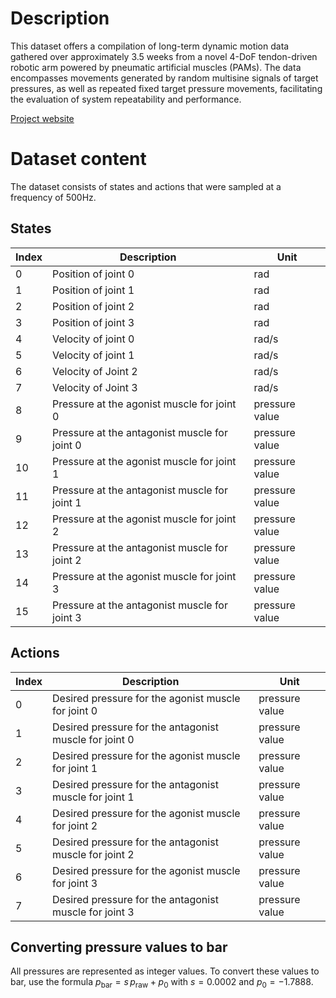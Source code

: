 # Description
This dataset offers a compilation of long-term dynamic motion data gathered over approximately 3.5 weeks from a novel 4-DoF tendon-driven robotic arm powered by pneumatic artificial muscles (PAMs).
The data encompasses movements generated by random multisine signals of target pressures, as well as repeated fixed target pressure movements, facilitating the evaluation of system repeatability and performance.

[Project website](https://sites.google.com/view/pamy2)

# Dataset content
The dataset consists of states and actions that were sampled at a frequency of 500Hz.

## States
| Index | Description                                   | Unit           |
|-------|-----------------------------------------------|----------------|
| 0     | Position of joint 0                           | rad            |
| 1     | Position of joint 1                           | rad            |
| 2     | Position of joint 2                           | rad            |
| 3     | Position of joint 3                           | rad            |
| 4     | Velocity of joint 0                           | rad/s          |
| 5     | Velocity of joint 1                           | rad/s          |
| 6     | Velocity of Joint 2                           | rad/s          |
| 7     | Velocity of Joint 3                           | rad/s          |
| 8     | Pressure at the agonist muscle for joint 0    | pressure value |
| 9     | Pressure at the antagonist muscle for joint 0 | pressure value |
| 10    | Pressure at the agonist muscle for joint 1    | pressure value |
| 11    | Pressure at the antagonist muscle for joint 1 | pressure value |
| 12    | Pressure at the agonist muscle for joint 2    | pressure value |
| 13    | Pressure at the antagonist muscle for joint 2 | pressure value |
| 14    | Pressure at the agonist muscle for joint 3    | pressure value |
| 15    | Pressure at the antagonist muscle for joint 3 | pressure value |

## Actions
| Index | Description                                            | Unit           |
|-------|--------------------------------------------------------|----------------|
| 0     | Desired pressure for the agonist muscle for joint 0    | pressure value |
| 1     | Desired pressure for the antagonist muscle for joint 0 | pressure value |
| 2     | Desired pressure for the agonist muscle for joint 1    | pressure value |
| 3     | Desired pressure for the antagonist muscle for joint 1 | pressure value |
| 4     | Desired pressure for the agonist muscle for joint 2    | pressure value |
| 5     | Desired pressure for the antagonist muscle for joint 2 | pressure value |
| 6     | Desired pressure for the agonist muscle for joint 3    | pressure value |
| 7     | Desired pressure for the antagonist muscle for joint 3 | pressure value |

## Converting pressure values to bar

All pressures are represented as integer values.
To convert these values to bar, use the formula
$p_\mathrm{bar} = s\,p_\mathrm{raw} + p_0$ with $s = 0.0002$ and $p_0 = -1.7888$.
